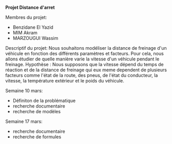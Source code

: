 **Projet Distance d'arret**

Membres du projet:
- Benzidane El Yazid
- MIM Akram
- MARZOUGUI Wassim

Descriptif du projet:
Nous souhaitons modéliser la distance de freinage d'un véhicule en fonction des différents paramètres et facteurs. Pour cela, nous allons étudier de quelle manière varie la vitesse d'un véhicule pendant le freinage.
Hypothèse : Nous supposons que la vitesse dépend du temps de réaction et de la distance de freinage qui eux meme dependent de plusieurs facteurs comme l'état de la route, des pneus, de l'état du conducteur, la vitesse, la température extérieur et le poids du véhicule.

Semaine 10 mars:
- Définiton de la problématique
- recherche documentaire
- recherche de modèles

Semaine 17 mars:
- recherche documentaire
- recherche de formules
